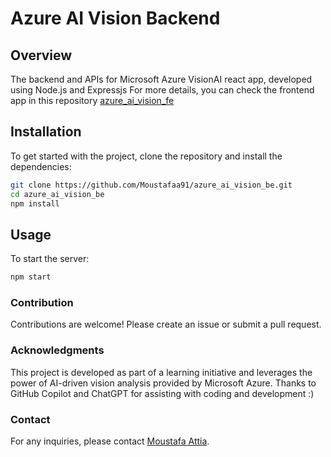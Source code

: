# Azure AI Vision Backend

## Overview
The backend and APIs for Microsoft Azure VisionAI react app, developed using Node.js and Expressjs
For more details, you can check the frontend app in this repository [azure_ai_vision_fe](https://github.com/Moustafaa91/azure_ai_vision_fe)

## Installation

To get started with the project, clone the repository and install the dependencies:

```bash
git clone https://github.com/Moustafaa91/azure_ai_vision_be.git
cd azure_ai_vision_be
npm install
```

## Usage
To start the server:
```bash
npm start
```

### Contribution
Contributions are welcome! Please create an issue or submit a pull request.

### Acknowledgments
This project is developed as part of a learning initiative and leverages the power of AI-driven vision analysis provided by Microsoft Azure.
Thanks to GitHub Copilot and ChatGPT for assisting with coding and development :)

### Contact
For any inquiries, please contact [Moustafa Attia](https://www.linkedin.com/in/mustafa1090).


